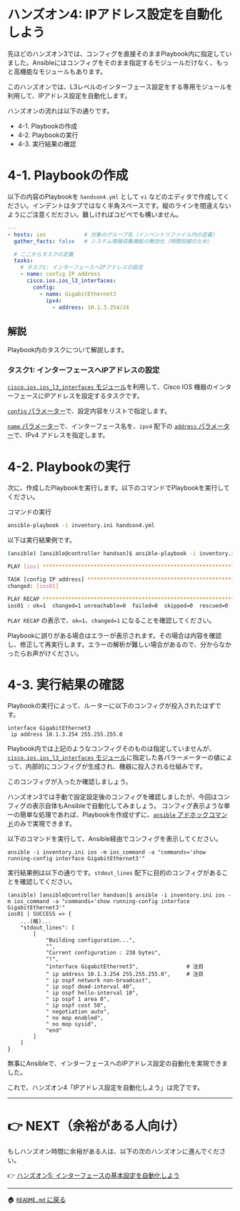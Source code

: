 # ハンズオン4: IPアドレス設定を自動化しよう

先ほどのハンズオン3では、コンフィグを直接そのままPlaybook内に指定していました。Ansibleにはコンフィグをそのまま指定するモジュールだけなく、もっと高機能なモジュールもあります。

このハンズオンでは、L3レベルのインターフェース設定をする専用モジュールを利用して、IPアドレス設定を自動化します。

ハンズオンの流れは以下の通りです。

- 4-1. Playbookの作成
- 4-2. Playbookの実行
- 4-3. 実行結果の確認

# 4-1. Playbookの作成

以下の内容のPlaybookを `handson4.yml` として `vi` などのエディタで作成してください。インデントはタブではなく半角スペースです。縦のラインを間違えないようにご注意くだださい。難しければコピペでも構いません。

```yaml
---
- hosts: ios            # 対象のグループ名（インベントリファイル内の定義）
  gather_facts: false   # システム情報収集機能の無効化（時間短縮のため）

  # ここからタスクの定義
  tasks:
    # タスク1: インターフェースへIPアドレスの設定
    - name: config IP address
      cisco.ios.ios_l3_interfaces:
        config:
          - name: GigabitEthernet3
            ipv4:
              - address: 10.1.3.254/24
```

## 解説

Playbook内のタスクについて解説します。

### タスク1: インターフェースへIPアドレスの設定

[`cisco.ios.ios_l3_interfaces` モジュール](https://docs.ansible.com/ansible/latest/collections/cisco/ios/ios_l3_interfaces_module.html)を利用して、Cisco IOS 機器のインターフェースにIPアドレスを設定するタスクです。

[`config` パラメーター](https://docs.ansible.com/ansible/latest/collections/cisco/ios/ios_l3_interfaces_module.html#parameter-config)で、設定内容をリストで指定します。

[`name` パラメーター](https://docs.ansible.com/ansible/latest/collections/cisco/ios/ios_l3_interfaces_module.html#parameter-config/name)で、インターフェース名を、`ipv4` 配下の [`address` パラメーター](https://docs.ansible.com/ansible/latest/collections/cisco/ios/ios_l3_interfaces_module.html#parameter-config/ipv4/address)で、IPv4 アドレスを指定します。


# 4-2. Playbookの実行

次に、作成したPlaybookを実行します。以下のコマンドでPlaybookを実行してください。

コマンドの実行
```bash
ansible-playbook -i inventory.ini handson4.yml
```

以下は実行結果例です。

```bash
(ansible) [ansible@controller handson]$ ansible-playbook -i inventory.ini handson4.yml

PLAY [ios] *********************************************************************

TASK [config IP address] *******************************************************
changed: [ios01]

PLAY RECAP *********************************************************************
ios01 : ok=1  changed=1 unreachable=0  failed=0  skipped=0  rescued=0  ignored=0   
```

`PLAY RECAP` の表示で、`ok=1`、`changed=1` になることを確認してください。

Playbookに誤りがある場合はエラーが表示されます。その場合は内容を確認し、修正して再実行します。エラーの解析が難しい場合があるので、分からなかったらお声がけください。


# 4-3. 実行結果の確認

Playbookの実行によって、ルーターに以下のコンフィグが投入されたはずです。

```
interface GigabitEthernet3
 ip address 10.1.3.254 255.255.255.0
```

Playbook内では上記のようなコンフィグそのものは指定していませんが、[`cisco.ios.ios_l3_interfaces` モジュール](https://docs.ansible.com/ansible/latest/collections/cisco/ios/ios_l3_interfaces_module.html)に指定した各パラーメーターの値によって、内部的にコンフィグが生成され、機器に投入される仕組みです。

このコンフィグが入ったか確認しましょう。

ハンズオン3では手動で設定設定後のコンフィグを確認しましたが、今回はコンフィグの表示自体もAnsibleで自動化してみましょう。
コンフィグ表示ような単一の簡単な処理であれば、Playbookを作成せずに、[`ansible` アドホックコマンド](https://docs.ansible.com/ansible/latest/user_guide/intro_adhoc.html)のみで実現できます。

以下のコマンドを実行して、Ansible経由でコンフィグを表示してください。

```
ansible -i inventory.ini ios -m ios_command -a "commands='show running-config interface GigabitEthernet3'"
```

実行結果例は以下の通りです。`stdout_lines` 配下に目的のコンフィグがあることを確認してください。

```
(ansible) [ansible@controller handson]$ ansible -i inventory.ini ios -m ios_command -a "commands='show running-config interface GigabitEthernet3'"
ios01 | SUCCESS => {
    ...(略)...
    "stdout_lines": [
        [
            "Building configuration...",
            "",
            "Current configuration : 238 bytes",
            "!",
            "interface GigabitEthernet3",               # 注目
            " ip address 10.1.3.254 255.255.255.0",     # 注目
            " ip ospf network non-broadcast",
            " ip ospf dead-interval 40",
            " ip ospf hello-interval 10",
            " ip ospf 1 area 0",
            " ip ospf cost 50",
            " negotiation auto",
            " no mop enabled",
            " no mop sysid",
            "end"
        ]
    ]
}
```


無事にAnsibleで、インターフェースへのIPアドレス設定の自動化を実現できました。

これで、ハンズオン4「IPアドレス設定を自動化しよう」は完了です。

---

# 👉 NEXT（余裕がある人向け）

もしハンズオン時間に余裕がある人は、以下の次のハンズオンに進んでください。

👉 [ハンズオン5: インターフェースの基本設定を自動化しよう](./handson5.md)

---

🏠 [`README.md` に戻る](../README.md)